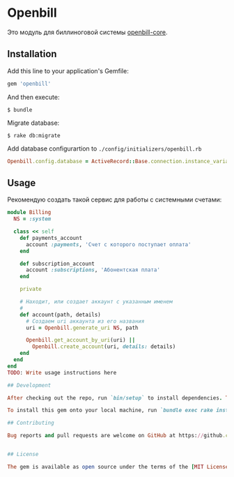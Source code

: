 # Openbill

Это модуль для биллиноговой системы [openbill-core](https://github.com/dapi/openbill-core).

## Installation

Add this line to your application's Gemfile:

```ruby
gem 'openbill'
```

And then execute:

    $ bundle

Migrate database:

    $ rake db:migrate

Add database configurartion to `./config/initializers/openbill.rb`

```ruby
Openbill.config.database = ActiveRecord::Base.connection.instance_variable_get('@config');
```

## Usage

Рекомендую создать такой сервис для работы с системными счетами:

```ruby
module Billing
  NS = :system

  class << self
    def payments_account
      account :payments, 'Счет с которого поступает оплата'
    end

    def subscription_account
      account :subscriptions, 'Абонентская плата'
    end

    private

    # Находит, или создает аккаунт с указанным именем
    #
    def account(path, details)
      # Создаем uri аккаунта из его названия
      uri = Openbill.generate_uri NS, path

      Openbill.get_account_by_uri(uri) ||
        Openbill.create_account(uri, details: details)
    end
  end
end
TODO: Write usage instructions here

## Development

After checking out the repo, run `bin/setup` to install dependencies. Then, run `rake test` to run the tests. You can also run `bin/console` for an interactive prompt that will allow you to experiment.

To install this gem onto your local machine, run `bundle exec rake install`. To release a new version, update the version number in `version.rb`, and then run `bundle exec rake release`, which will create a git tag for the version, push git commits and tags, and push the `.gem` file to [rubygems.org](https://rubygems.org).

## Contributing

Bug reports and pull requests are welcome on GitHub at https://github.com/[USERNAME]/openbill. This project is intended to be a safe, welcoming space for collaboration, and contributors are expected to adhere to the [Contributor Covenant](contributor-covenant.org) code of conduct.


## License

The gem is available as open source under the terms of the [MIT License](http://opensource.org/licenses/MIT).

